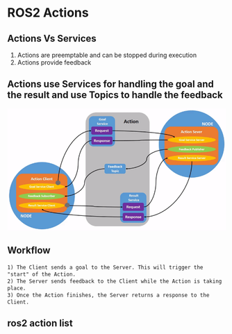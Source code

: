 # ROS2 Actions #
## Actions Vs Services ##
1) Actions are preemptable and can be stopped during execution
2) Actions provide feedback

## Actions use Services for handling the goal and the result and use Topics to handle the feedback ##


![](https://github.com/saurabhlanje/ROS2/blob/main/Actions/Action-SingleActionClient.gif)

## Workflow ##

    1) The Client sends a goal to the Server. This will trigger the "start" of the Action.
    2) The Server sends feedback to the Client while the Action is taking place.
    3) Once the Action finishes, the Server returns a response to the Client.
## ros2 action list ##
